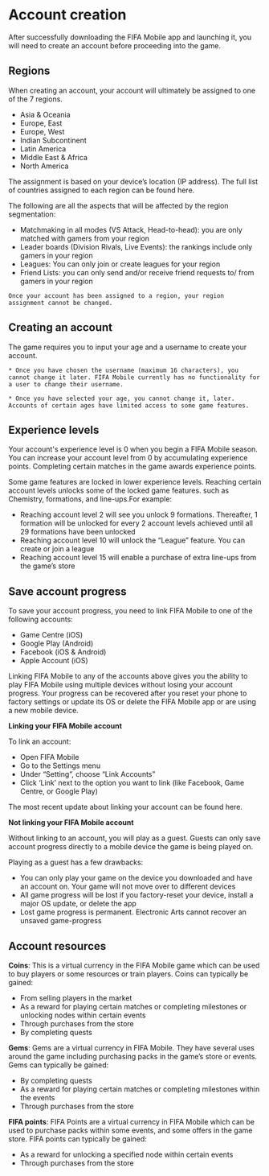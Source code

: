 # Account creation

After successfully downloading the FIFA Mobile app and launching it, you will need to create an account before proceeding into the game.

## Regions

When creating an account, your account will ultimately be assigned to one of the 7 regions.

* Asia & Oceania
* Europe, East
* Europe, West
* Indian Subcontinent
* Latin America
* Middle East & Africa
* North America

The assignment is based on your device’s location (IP address). The full list of countries assigned to each region can be found here. 

The following are all the aspects that will be affected by the region segmentation:

* Matchmaking in all modes (VS Attack, Head-to-head): you are only matched with gamers from your region
* Leader boards (Division Rivals, Live Events): the rankings include only gamers in your region
* Leagues: You can only join or create leagues for your region
* Friend Lists: you can only send and/or receive friend requests to/ from gamers in your region

```{note}
Once your account has been assigned to a region, your region assignment cannot be changed.
```
## Creating an account

The game requires you to input your age and a username to create your account. 

```{note}
* Once you have chosen the username (maximum 16 characters), you cannot change it later. FIFA Mobile currently has no functionality for a user to change their username.

* Once you have selected your age, you cannot change it, later. Accounts of certain ages have limited access to some game features.
```
## Experience levels

Your account's experience level is 0 when you begin a FIFA Mobile season. You can increase your account level from 0 by accumulating experience points. Completing certain matches in the game awards experience points.

Some game features are locked in lower experience levels. Reaching certain account levels unlocks some of the locked game features. such as Chemistry, formations, and line-ups.For example:

* Reaching account level 2 will see you unlock 9 formations. Thereafter, 1 formation will be unlocked for every 2 account levels achieved until all 29 formations have been unlocked
* Reaching account level 10 will unlock the “League” feature. You can create or join a league
* Reaching account level 15 will enable a purchase of extra line-ups from the game’s store


## Save account progress
To save your account progress, you need to link FIFA Mobile to one of the following accounts:

* Game Centre (iOS)
* Google Play (Android)
* Facebook (iOS & Android)
* Apple Account (iOS)

Linking FIFA Mobile to any of the accounts above gives you the ability to play FIFA Mobile using multiple devices without losing your account progress. Your progress can be recovered after you reset your phone to factory settings or update its OS or delete the FIFA Mobile app or are using a new mobile device.

**Linking your FIFA Mobile account**

To link an account:

* Open FIFA Mobile
* Go to the Settings menu
* Under “Setting”, choose “Link Accounts”
* Click ‘Link’ next to the option you want to link (like Facebook, Game Centre, or Google Play)

The most recent update about linking your account can be found here.

**Not linking your FIFA Mobile account**

Without linking to an account, you will play as a guest. Guests can only save account progress directly to a mobile device the game is being played on.

Playing as a guest has a few drawbacks:

* You can only play your game on the device you downloaded and have an account on. Your game will not move over to different devices
* All game progress will be lost if you factory-reset your device, install a major OS update, or delete the app
* Lost game progress is permanent. Electronic Arts cannot recover an unsaved game-progress

##  Account resources

**Coins**:
This is a virtual currency in the FIFA Mobile game which can be used to buy players or some resources or train players. Coins can typically be gained:

* From selling players in the market
* As a reward for playing certain matches or completing milestones or unlocking nodes within certain events
* Through purchases from the store
* By completing quests

**Gems**: 
Gems are a virtual currency in FIFA Mobile. They have several uses around the game including purchasing packs in the game’s store or events. Gems can typically be gained:

* By completing quests
* As a reward for playing certain matches or completing milestones within the events
* Through purchases from the store

**FIFA points**: 
FIFA Points are a virtual currency in FIFA Mobile which can be used to purchase packs within some events, and some offers in the game store. FIFA points can typically be gained:

* As a reward for unlocking a specified node within certain events
* Through purchases from the store